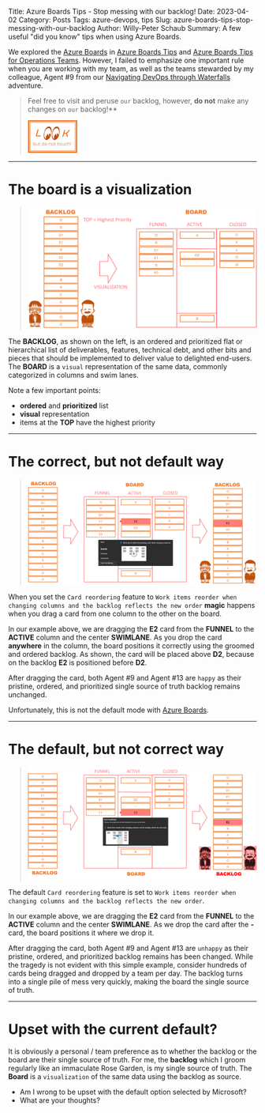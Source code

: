 Title: Azure Boards Tips - Stop messing with our backlog!
Date: 2023-04-02
Category: Posts 
Tags: azure-devops, tips
Slug: azure-boards-tips-stop-messing-with-our-backlog
Author: Willy-Peter Schaub
Summary: A few useful "did you know" tips when using Azure Boards.

We explored the [Azure Boards](https://azure.microsoft.com/en-ca/products/devops/boards/) in [Azure Boards Tips](/azure-boards-tips.html) and [Azure Boards Tips for Operations Teams](/azure-boards-tips-operations-team.html). However, I failed to emphasize one important rule when you are working with my team, as well as the teams stewarded by my colleague, Agent #9 from our [Navigating DevOps through Waterfalls](https://www.tactec.ca/ndtw-resources/) adventure.

>
> Feel free to visit and peruse ```our``` backlog, however, **do not** make any changes on ```our``` backlog!**
>
> ![look](../images/azure-boards-tips-stop-messing-with-our-backlog-0.png) 
>

---

# The board is a visualization

> ![visual](../images/azure-boards-tips-stop-messing-with-our-backlog-1.png) 

The **BACKLOG**, as shown on the left, is an ordered and prioritized flat or hierarchical list of deliverables, features, technical debt, and other bits and pieces that should be implemented to deliver value to delighted end-users. The **BOARD** is a ```visual``` representation of the same data, commonly categorized in columns and swim lanes.

Note a few important points:

- **ordered** and **prioritized** list
- **visual** representation
- items at the **TOP** have the highest priority

---

# The correct, but not default way

> ![visual](../images/azure-boards-tips-stop-messing-with-our-backlog-2.png) 

When you set the ```Card reordering``` feature to ```Work items reorder when changing columns and the backlog reflects the new order``` **magic** happens when you drag a card from one column to the other on the board.

In our example above, we are dragging the **E2** card from the **FUNNEL** to the **ACTIVE** column and the center **SWIMLANE**. As you drop the card **anywhere** in the column, the board positions it correctly using the groomed and ordered backlog. As shown, the card will be placed above **D2**, because on the backlog **E2** is positioned before **D2**.

After dragging the card, both Agent #9 and Agent #13 are ```happy``` as their pristine, ordered, and prioritized single source of truth backlog remains unchanged.

Unfortunately, this is not the default mode with [Azure Boards](https://azure.microsoft.com/en-ca/products/devops/boards/).

---

# The default, but not correct way

> ![visual](../images/azure-boards-tips-stop-messing-with-our-backlog-3.png) 

The default ```Card reordering``` feature is set to ```Work items reorder when changing columns and the backlog reflects the new order```.

In our example above, we are dragging the **E2** card from the **FUNNEL** to the **ACTIVE** column and the center **SWIMLANE**. As we drop the card after the ***-*** card, the board positions it where we drop it.

After dragging the card, both Agent #9 and Agent #13 are ```unhappy``` as their pristine, ordered, and prioritized backlog remains has been changed. While the tragedy is not evident with this simple example, consider hundreds of cards being dragged and dropped by a team per day. The backlog turns into a single pile of mess very quickly, making the board the single source of truth. 

---

# Upset with the current default?

It is obviously a personal / team preference as to whether the backlog or the board are their single source of truth. For me, the **backlog** which I groom regularly like an immaculate Rose Garden, is my single source of truth. The **Board** is a ```visualization``` of the same data using the backlog as source.

- Am I wrong to be upset with the default option selected by Microsoft?
- What are your thoughts?

